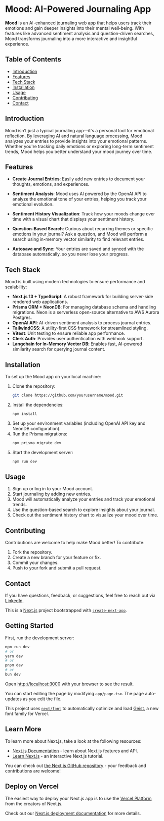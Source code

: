 # Mood: AI-Powered Journaling App

**Mood** is an AI-enhanced journaling web app that helps users track their emotions and gain deeper insights into their mental well-being. With features like advanced sentiment analysis and question-driven searches, Mood transforms journaling into a more interactive and insightful experience.

## Table of Contents
- [Introduction](#introduction)
- [Features](#features)
- [Tech Stack](#tech-stack)
- [Installation](#installation)
- [Usage](#usage)
- [Contributing](#contributing)
- [Contact](#contact)

## Introduction
Mood isn’t just a typical journaling app—it's a personal tool for emotional reflection. By leveraging AI and natural language processing, Mood analyzes your entries to provide insights into your emotional patterns. Whether you're tracking daily emotions or exploring long-term sentiment trends, Mood helps you better understand your mood journey over time.

## Features
- **Create Journal Entries**: Easily add new entries to document your thoughts, emotions, and experiences.
  
- **Sentiment Analysis**: Mood uses AI powered by the OpenAI API to analyze the emotional tone of your entries, helping you track your emotional evolution.
  
- **Sentiment History Visualization**: Track how your moods change over time with a visual chart that displays your sentiment history.

- **Question-Based Search**: Curious about recurring themes or specific emotions in your journal? Ask a question, and Mood will perform a search using in-memory vector similarity to find relevant entries.

- **Autosave and Sync**: Your entries are saved and synced with the database automatically, so you never lose your progress.

## Tech Stack
Mood is built using modern technologies to ensure performance and scalability:

- **Next.js 13 + TypeScript**: A robust framework for building server-side rendered web applications.
- **Prisma ORM + NeonDB**: For managing database schema and handling migrations. Neon is a serverless open-source alternative to AWS Aurora Postgres.
- **OpenAI API**: AI-driven sentiment analysis to process journal entries.
- **TailwindCSS**: A utility-first CSS framework for streamlined styling.
- **Vitest**: Unit testing to ensure reliable app performance.
- **Clerk Auth**: Provides user authentication with webhook support.
- **Langchain for In-Memory Vector DB**: Enables fast, AI-powered similarity search for querying journal content.

## Installation
To set up the Mood app on your local machine:

1. Clone the repository:
    ```bash
    git clone https://github.com/yourusername/mood.git
    ```
2. Install the dependencies:
    ```bash
    npm install
    ```
3. Set up your environment variables (including OpenAI API key and NeonDB configuration).
4. Run the Prisma migrations:
    ```bash
    npx prisma migrate dev
    ```
5. Start the development server:
    ```bash
    npm run dev
    ```

## Usage
1. Sign up or log in to your Mood account.
2. Start journaling by adding new entries.
3. Mood will automatically analyze your entries and track your emotional trends.
4. Use the question-based search to explore insights about your journal.
5. Check out the sentiment history chart to visualize your mood over time.

## Contributing
Contributions are welcome to help make Mood better! To contribute:

1. Fork the repository.
2. Create a new branch for your feature or fix.
3. Commit your changes.
4. Push to your fork and submit a pull request.

## Contact
If you have questions, feedback, or suggestions, feel free to reach out via [LinkedIn](https://www.linkedin.com/in/michael-y-han/).


This is a [Next.js](https://nextjs.org) project bootstrapped with [`create-next-app`](https://nextjs.org/docs/app/api-reference/cli/create-next-app).

## Getting Started

First, run the development server:

```bash
npm run dev
# or
yarn dev
# or
pnpm dev
# or
bun dev
```

Open [http://localhost:3000](http://localhost:3000) with your browser to see the result.

You can start editing the page by modifying `app/page.tsx`. The page auto-updates as you edit the file.

This project uses [`next/font`](https://nextjs.org/docs/app/building-your-application/optimizing/fonts) to automatically optimize and load [Geist](https://vercel.com/font), a new font family for Vercel.

## Learn More

To learn more about Next.js, take a look at the following resources:

- [Next.js Documentation](https://nextjs.org/docs) - learn about Next.js features and API.
- [Learn Next.js](https://nextjs.org/learn) - an interactive Next.js tutorial.

You can check out [the Next.js GitHub repository](https://github.com/vercel/next.js) - your feedback and contributions are welcome!

## Deploy on Vercel

The easiest way to deploy your Next.js app is to use the [Vercel Platform](https://vercel.com/new?utm_medium=default-template&filter=next.js&utm_source=create-next-app&utm_campaign=create-next-app-readme) from the creators of Next.js.

Check out our [Next.js deployment documentation](https://nextjs.org/docs/app/building-your-application/deploying) for more details.

